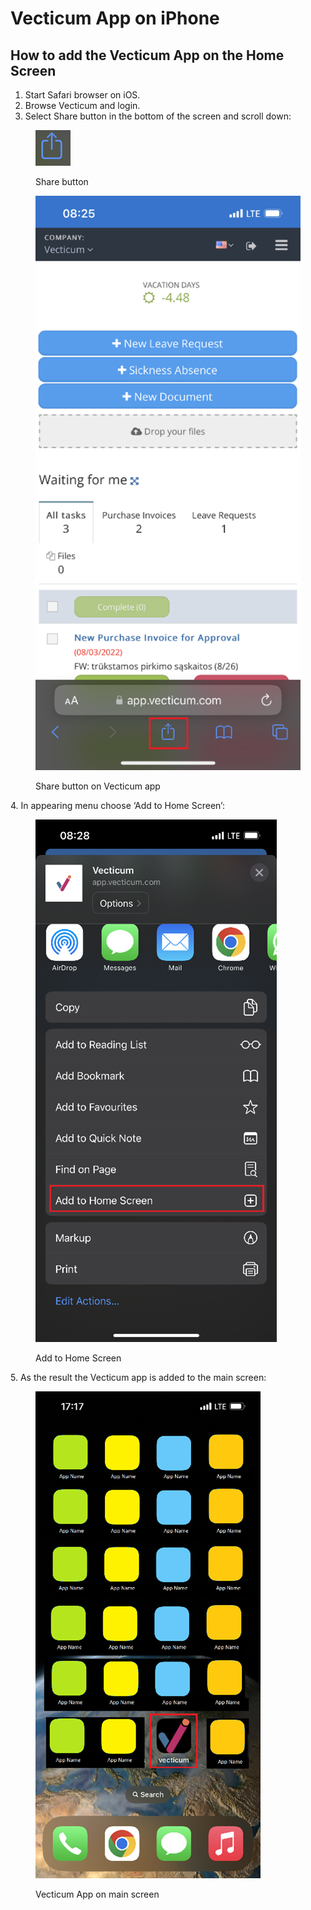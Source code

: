 # Vecticum App on iPhone

## How to add the Vecticum App on the Home Screen&#x20;

1. Start Safari browser on iOS.
2. Browse Vecticum and login.
3. Select Share button in the bottom of the screen and scroll down:

<figure><img src="../../.gitbook/assets/Share button.png" alt=""><figcaption><p>Share button</p></figcaption></figure>

<figure><img src="../../.gitbook/assets/Share button on Vect.png" alt=""><figcaption><p>Share button on Vecticum app</p></figcaption></figure>

4\.  In appearing menu choose ‘Add to Home Screen’:



<figure><img src="../../.gitbook/assets/Add to Home Screen.png" alt=""><figcaption><p>Add to Home Screen</p></figcaption></figure>

5\. As the result the Vecticum app is added to the main screen:



<figure><img src="../../.gitbook/assets/Vecticum App on main screen.png" alt=""><figcaption><p>Vecticum App on main screen</p></figcaption></figure>

